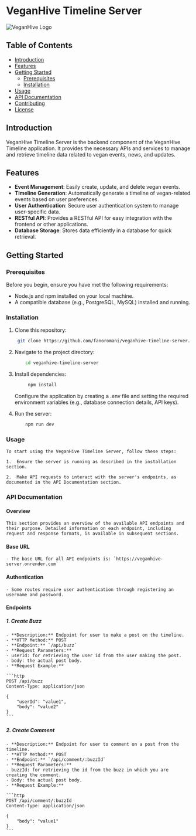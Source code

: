 # VeganHive Timeline Server

![VeganHive Logo](link-to-your-logo.png)

## Table of Contents

- [Introduction](#introduction)
- [Features](#features)
- [Getting Started](#getting-started)
  - [Prerequisites](#prerequisites)
  - [Installation](#installation)
- [Usage](#usage)
- [API Documentation](#api-documentation)
- [Contributing](#contributing)
- [License](#license)

## Introduction

VeganHive Timeline Server is the backend component of the VeganHive Timeline application. It provides the necessary APIs and services to manage and retrieve timeline data related to vegan events, news, and updates.

## Features

- **Event Management**: Easily create, update, and delete vegan events.
- **Timeline Generation**: Automatically generate a timeline of vegan-related events based on user preferences.
- **User Authentication**: Secure user authentication system to manage user-specific data.
- **RESTful API**: Provides a RESTful API for easy integration with the frontend or other applications.
- **Database Storage**: Stores data efficiently in a database for quick retrieval.

## Getting Started

### Prerequisites

Before you begin, ensure you have met the following requirements:

- Node.js and npm installed on your local machine.
- A compatible database (e.g., PostgreSQL, MySQL) installed and running.

### Installation

1. Clone this repository:

   ```bash
    git clone https://github.com/fanoromani/veganhive-timeline-server.git
   ```

2. Navigate to the project directory:

   ```bash
       cd veganhive-timeline-server
   ```

3. Install dependencies:

   ```bash
        npm install
   ```

   Configure the application by creating a .env file and setting the required environment variables (e.g., database connection details, API keys).

4. Run the server:

   ```bash
       npm run dev
   ```

### Usage

    To start using the VeganHive Timeline Server, follow these steps:

    1.  Ensure the server is running as described in the installation section.

    2.  Make API requests to interact with the server's endpoints, as documented in the API Documentation section.

### API Documentation

#### Overview

    This section provides an overview of the available API endpoints and their purpose. Detailed information on each endpoint, including request and response formats, is available in subsequent sections.

#### Base URL

    - The base URL for all API endpoints is: `https://veganhive-server.onrender.com`

#### Authentication

    - Some routes require user authentication through registering an username and password.

#### Endpoints

##### 1. Create Buzz

    - **Description:** Endpoint for user to make a post on the timeline.
    - **HTTP Method:** POST
    - **Endpoint:** `/api/buzz`
    - **Request Parameters:**
    - userId: for retrieving the user id from the user making the post.
    - body: the actual post body.
    - **Request Example:**

    ```http
    POST /api/buzz
    Content-Type: application/json

    {
        "userId": "value1",
        "body": "value2"
    }
    ```

##### 2. Create Comment

    - **Description:** Endpoint for user to comment on a post from the timeline.
    - **HTTP Method:** POST
    - **Endpoint:** `/api/comment/:buzzId`
    - **Request Parameters:**
    - buzzId: for retrieving the id from the buzz in which you are creating the comment.
    - Body: the actual post body.
    - **Request Example:**

    ```http
    POST /api/comment/:buzzId
    Content-Type: application/json

    {
        "body": "value1"
    }
    ```
